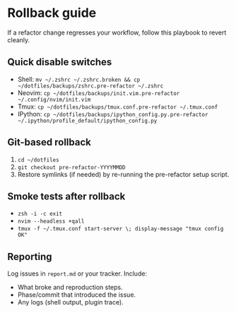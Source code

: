 # Rollback guide

If a refactor change regresses your workflow, follow this playbook to revert cleanly.

## Quick disable switches

- Shell: `mv ~/.zshrc ~/.zshrc.broken && cp ~/dotfiles/backups/zshrc.pre-refactor ~/.zshrc`
- Neovim: `cp ~/dotfiles/backups/init.vim.pre-refactor ~/.config/nvim/init.vim`
- Tmux: `cp ~/dotfiles/backups/tmux.conf.pre-refactor ~/.tmux.conf`
- IPython: `cp ~/dotfiles/backups/ipython_config.py.pre-refactor ~/.ipython/profile_default/ipython_config.py`

## Git-based rollback

1. `cd ~/dotfiles`
2. `git checkout pre-refactor-YYYYMMDD`
3. Restore symlinks (if needed) by re-running the pre-refactor setup script.

## Smoke tests after rollback

- `zsh -i -c exit`
- `nvim --headless +qall`
- `tmux -f ~/.tmux.conf start-server \; display-message "tmux config OK"`

## Reporting

Log issues in `report.md` or your tracker. Include:

- What broke and reproduction steps.
- Phase/commit that introduced the issue.
- Any logs (shell output, plugin trace).
